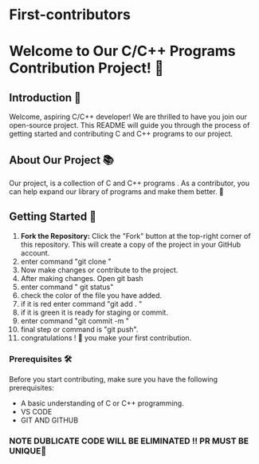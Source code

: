 # First-contributors
# Welcome to Our C/C++ Programs Contribution Project! 🚀

## Introduction 🌟

Welcome, aspiring C/C++ developer! We are thrilled to have you join our open-source project. This README will guide you through the process of getting started and contributing C and C++ programs to our project.

## About Our Project 📚

Our project, is a collection of C and C++ programs . As a contributor, you can help expand our library of programs and make them better. 🤝

## Getting Started 🎉
1. **Fork the Repository:** Click the "Fork" button at the top-right corner of this repository. This will create a copy of the project in your GitHub account.
2. enter command "git clone <add the url of the repo>"
3. Now make changes or contribute to the project.
4. After making changes. Open git bash
5.  enter command " git status"
6.  check the color of the file you have added.
7.  if it is red enter command "git add .  "
8.  if it is green it is ready for staging or commit.
9.  enter command "git commit -m <enter your message here>"
10.  final step or command is "git push".
11.  congratulations ! 🚀 you make your first contribution.

### Prerequisites 🛠️

Before you start contributing, make sure you have the following prerequisites:

- A basic understanding of C or C++ programming.
- VS CODE
- GIT AND GITHUB

### NOTE DUBLICATE CODE WILL BE ELIMINATED !! PR MUST BE UNIQUE🚧

